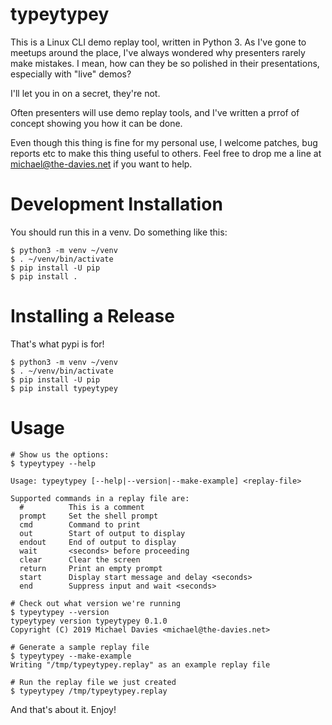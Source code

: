 typeytypey
==========

This is a Linux CLI demo replay tool, written in Python 3.  As I've gone
to meetups around the place, I've always wondered why presenters rarely
make mistakes.  I mean, how can they be so polished in their presentations,
especially with "live" demos?

I'll let you in on a secret, they're not.

Often presenters will use demo replay tools, and I've written a prrof of
concept showing you how it can be done.

Even though this thing is fine for my personal use, I welcome patches,
bug reports etc to make this thing useful to others.  Feel free to drop me a
line at michael@the-davies.net if you want to help.

Development Installation
========================

You should run this in a venv. Do something like this:

```
$ python3 -m venv ~/venv
$ . ~/venv/bin/activate
$ pip install -U pip
$ pip install .
```

Installing a Release
====================

That's what pypi is for!

```
$ python3 -m venv ~/venv
$ . ~/venv/bin/activate
$ pip install -U pip
$ pip install typeytypey
```

Usage
=====

```
# Show us the options:
$ typeytypey --help

Usage: typeytypey [--help|--version|--make-example] <replay-file>

Supported commands in a replay file are:
  #          This is a comment
  prompt     Set the shell prompt
  cmd        Command to print
  out        Start of output to display
  endout     End of output to display
  wait       <seconds> before proceeding
  clear      Clear the screen
  return     Print an empty prompt
  start      Display start message and delay <seconds>
  end        Suppress input and wait <seconds>

# Check out what version we're running
$ typeytypey --version
typeytypey version typeytypey 0.1.0
Copyright (C) 2019 Michael Davies <michael@the-davies.net>

# Generate a sample replay file
$ typeytypey --make-example
Writing "/tmp/typeytypey.replay" as an example replay file

# Run the replay file we just created
$ typeytypey /tmp/typeytypey.replay
```

And that's about it.  Enjoy!

